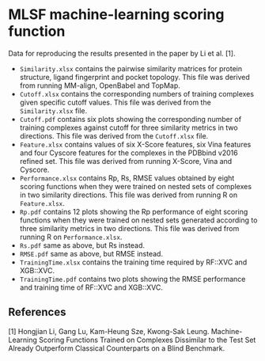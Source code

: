 # MLSF machine-learning scoring function
Data for reproducing the results presented in the paper by Li et al. [1].

* `Similarity.xlsx` contains the pairwise similarity matrices for protein structure, ligand fingerprint and pocket topology. This file was derived from running MM-align, OpenBabel and TopMap.
* `Cutoff.xlsx` contains the corresponding numbers of training complexes given specific cutoff values. This file was derived from the `Similarity.xlsx` file.
* `Cutoff.pdf` contains six plots showing the corresponding number of training complexes against cutoff for three similarity metrics in two directions. This file was derived from the `Cutoff.xlsx` file.
* `Feature.xlsx` contains values of six X-Score features, six Vina features and four Cyscore features for the complexes in the PDBbind v2016 refined set. This file was derived from running X-Score, Vina and Cyscore.
* `Performance.xlsx` contains Rp, Rs, RMSE values obtained by eight scoring functions when they were trained on nested sets of complexes in two similarity directions. This file was derived from running R on `Feature.xlsx`.
* `Rp.pdf` contains 12 plots showing the Rp performance of eight scoring functions when they were trained on nested sets generated according to three similarity metrics in two directions. This file was derived from running R on `Performance.xlsx`.
* `Rs.pdf` same as above, but Rs instead.
* `RMSE.pdf` same as above, but RMSE instead.
* `TrainingTime.xlsx` contains the training time required by RF::XVC and XGB::XVC.
* `TrainingTime.pdf` contains two plots showing the RMSE performance and training time of RF::XVC and XGB::XVC.

## References
[1] Hongjian Li, Gang Lu, Kam-Heung Sze, Kwong-Sak Leung. Machine-Learning Scoring Functions Trained on Complexes Dissimilar to the Test Set Already Outperform Classical Counterparts on a Blind Benchmark.
